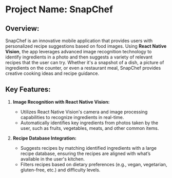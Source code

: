 # Project Name: SnapChef

## Overview:
SnapChef is an innovative mobile application that provides users with personalized recipe suggestions based on food images. Using **React Native Vision**, the app leverages advanced image recognition technology to identify ingredients in a photo and then suggests a variety of relevant recipes that the user can try. Whether it's a snapshot of a dish, a picture of ingredients on the counter, or even a restaurant meal, SnapChef provides creative cooking ideas and recipe guidance.

## Key Features:

1. **Image Recognition with React Native Vision:**
   - Utilizes React Native Vision's camera and image processing capabilities to recognize ingredients in real-time.
   - Automatically identifies key ingredients from photos taken by the user, such as fruits, vegetables, meats, and other common items.

2. **Recipe Database Integration:**
   - Suggests recipes by matching identified ingredients with a large recipe database, ensuring the recipes are aligned with what’s available in the user's kitchen.
   - Filters recipes based on dietary preferences (e.g., vegan, vegetarian, gluten-free, etc.) and difficulty levels.

